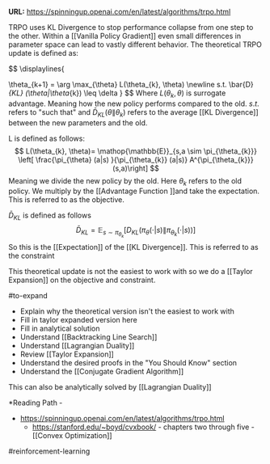 **URL:** https://spinningup.openai.com/en/latest/algorithms/trpo.html

TRPO uses KL Divergence to stop performance collapse from one step to the other. Within a [[Vanilla Policy Gradient]] even small differences in parameter space can lead to vastly different behavior. The theoretical TRPO update is defined as:

$$
\displaylines{

\theta_{k+1} = \arg \max_{\theta} L(\theta_{k}, \theta)
\newline s.t. \bar{D}_{KL} (\theta\|\theta_{k}) \leq \delta
}
$$
Where $L(\theta_{k}, \theta)$ is surrogate advantage. Meaning how the new policy performs compared to the old. $s.t.$ refers to "such that" and $\bar{D}_{KL} (\theta\|\theta_{k})$ refers to the average [[KL Divergence]] between the new parameters and the old. 

L is defined as follows:
$$
L(\theta_{k}, \theta)= \mathop{\mathbb{E}}_{s,a \sim \pi_{\theta_{k}}}
\left[ \frac{\pi_{\theta} (a|s) }{\pi_{\theta_{k}} (a|s)} A^{\pi_{\theta_{k}}}(s,a)\right]
$$
Meaning we divide the new policy by the old. Here $\theta_{k}$ refers to the old policy. We multiply by the [[Advantage Function ]]and take the expectation. This is referred to as the objective.

$\bar{D}_{KL}$ is defined as follows
$$
\bar{D}_{KL} = \mathop{\mathbb{E}}_{s \sim \pi_{\theta_{k}}}[D_{KL}(\pi_{\theta}(\cdot | s) \| \pi _{\theta_{k}}(\cdot | s))] 
$$
So this is the [[Expectation]] of the [[KL Divergence]]. This is referred to as the constraint

This theoretical update is not the easiest to work with so we do a [[Taylor Expansion]] on the objective and constraint. 

#to-expand 
* Explain why the theoretical version isn't the easiest to work with
* Fill in taylor expanded version here
* Fill in analytical solution
* Understand [[Backtracking Line Search]]
* Understand [[Lagrangian Duality]]
* Review [[Taylor Expansion]]
* Understand the desired proofs in the "You Should Know" section
* Understand the [[Conjugate Gradient Algorithm]]

This can also be analytically solved by [[Lagrangian Duality]]


*Reading Path - 
*  https://spinningup.openai.com/en/latest/algorithms/trpo.html
	* https://stanford.edu/~boyd/cvxbook/ - chapters two through five - [[Convex Optimization]]

#reinforcement-learning
